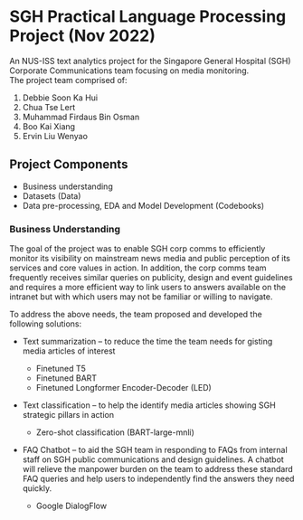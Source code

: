 # SGH Practical Language Processing Project (Nov 2022)
An NUS-ISS text analytics project for the Singapore General Hospital (SGH) Corporate Communications team focusing on media monitoring.<br>
The project team comprised of:
1. Debbie Soon Ka Hui
2. Chua Tse Lert
3. Muhammad Firdaus Bin Osman
4. Boo Kai Xiang
5. Ervin Liu Wenyao

##  Project Components
*   Business understanding
*   Datasets (Data)
*   Data pre-processing, EDA and Model Development (Codebooks)

### Business Understanding
The goal of the project was to enable SGH corp comms to efficiently monitor its visibility on mainstream news media and public perception of its services and core values in action. In addition, the corp comms team frequently receives similar queries on publicity, design and event guidelines and requires a more efficient way to link users to answers available on the intranet but with which users may not be familiar or willing to navigate. <br>

To address the above needs, the team proposed and developed the following solutions:
*   Text summarization – to reduce the time the team needs for gisting media articles of interest
    - Finetuned T5 
    - Finetuned BART
    - Finetuned Longformer Encoder-Decoder (LED)

*   Text classification – to help the identify media articles showing SGH strategic pillars in action
    - Zero-shot classification (BART-large-mnli)
  
*   FAQ Chatbot – to aid the SGH team in responding to FAQs from internal staff on SGH public communications and design guidelines. A chatbot will relieve the manpower burden on the team to address these standard FAQ queries and help users to independently find the answers they need quickly.
    - Google DialogFlow
